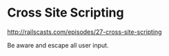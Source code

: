 # Cross Site Scripting
http://railscasts.com/episodes/27-cross-site-scripting

Be aware and escape all user input.
